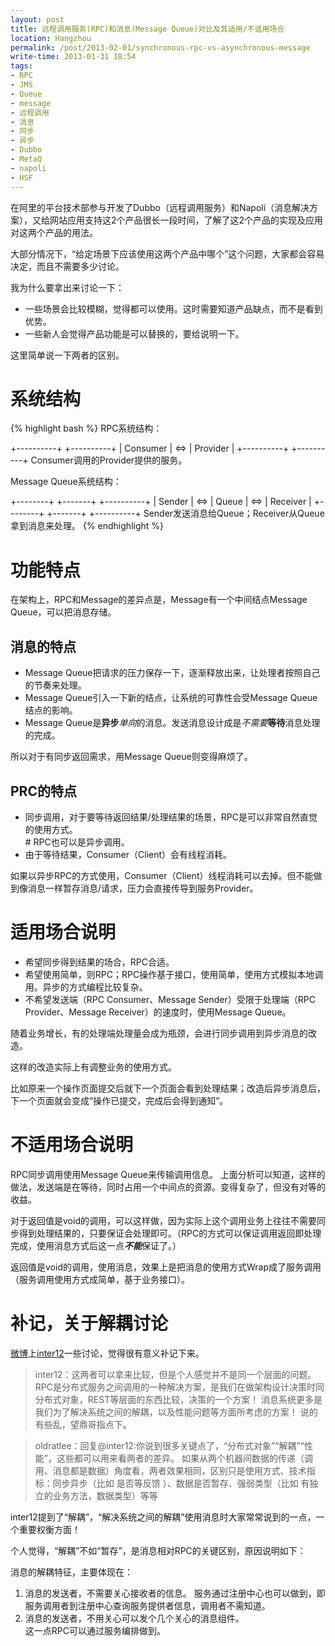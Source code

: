 ```yaml
---
layout: post
title: 远程调用服务(RPC)和消息(Message Queue)对比及其适用/不适用场合
location: Hangzhou
permalink: /post/2013-02-01/synchronous-rpc-vs-asynchronous-message
write-time: 2013-01-31 18:54
tags:
- RPC
- JMS
- Queue
- message
- 远程调用
- 消息
- 同步
- 异步
- Dubbo
- MetaQ
- napoli
- HSF
---
```


在阿里的平台技术部参与开发了Dubbo（远程调用服务）和Napoli（消息解决方案），又给网站应用支持这2个产品很长一段时间，了解了这2个产品的实现及应用对这两个产品的用法。

大部分情况下，“给定场景下应该使用这两个产品中哪个”这个问题，大家都会容易决定，而且不需要多少讨论。

我为什么要拿出来讨论一下：

- 一些场景会比较模糊，觉得都可以使用。这时需要知道产品缺点，而不是看到优势。
- 一些新人会觉得产品功能是可以替换的，要给说明一下。

这里简单说一下两者的区别。

系统结构
===================


{% highlight bash %}
RPC系统结构：

+----------+     +----------+
| Consumer | <=> | Provider |
+----------+     +----------+
Consumer调用的Provider提供的服务。


Message Queue系统结构：

+--------+     +-------+     +----------+
| Sender | <=> | Queue | <=> | Receiver |
+--------+     +-------+     +----------+
Sender发送消息给Queue；Receiver从Queue拿到消息来处理。
{% endhighlight %}

功能特点
===================

在架构上，RPC和Message的差异点是，Message有一个中间结点Message Queue，可以把消息存储。

消息的特点
-----------------

- Message Queue把请求的压力保存一下，逐渐释放出来，让处理者按照自己的节奏来处理。
- Message Queue引入一下新的结点，让系统的可靠性会受Message Queue结点的影响。
- Message Queue是**异步***单向*的消息。发送消息设计成是*不需要***等待**消息处理的完成。

所以对于有同步返回需求，用Message Queue则变得麻烦了。

PRC的特点
-----------------

- 同步调用，对于要等待返回结果/处理结果的场景，RPC是可以非常自然直觉的使用方式。  
\# RPC也可以是异步调用。
- 由于等待结果，Consumer（Client）会有线程消耗。

如果以异步RPC的方式使用，Consumer（Client）线程消耗可以去掉。但不能做到像消息一样暂存消息/请求，压力会直接传导到服务Provider。

适用场合说明
===================

- 希望同步得到结果的场合，RPC合适。
- 希望使用简单，则RPC；RPC操作基于接口，使用简单，使用方式模拟本地调用。异步的方式编程比较复杂。
- 不希望发送端（RPC Consumer、Message Sender）受限于处理端（RPC Provider、Message Receiver）的速度时，使用Message Queue。

随着业务增长，有的处理端处理量会成为瓶颈，会进行同步调用到异步消息的改造。

这样的改造实际上有调整业务的使用方式。

比如原来一个操作页面提交后就下一个页面会看到处理结果；改造后异步消息后，下一个页面就会变成“操作已提交，完成后会得到通知”。

不适用场合说明
===================

RPC同步调用使用Message Queue来传输调用信息。
上面分析可以知道，这样的做法，发送端是在等待，同时占用一个中间点的资源。变得复杂了，但没有对等的收益。

对于返回值是void的调用，可以这样做，因为实际上这个调用业务上往往不需要同步得到处理结果的，只要保证会处理即可。（RPC的方式可以保证调用返回即处理完成，使用消息方式后这一点***不能***保证了。）

返回值是void的调用，使用消息，效果上是把消息的使用方式Wrap成了服务调用（服务调用使用方式成简单，基于业务接口）。

补记，关于解耦讨论
===============

[微博](http://weibo.com/1836334682/ziibKB8TY)上[inter12](http://weibo.com/inter12)一些讨论，觉得很有意义补记下来。

> inter12：这两者可以拿来比较，但是个人感觉并不是同一个层面的问题。RPC是分布式服务之间调用的一种解决方案，是我们在做架构设计决策时同分布式对象，REST等层面的东西比较，决策的一个方案！ 消息系统更多是我们为了解决系统之间的解耦，以及性能问题等方面所考虑的方案！ 说的有些乱，望鼎哥指点下。	

> oldratlee：回复@inter12:你说到很多关键点了，“分布式对象”“解耦”“性能”，这些都可以用来看两者的差异。 如果从两个机器间数据的传递（调用、消息都是数据）角度看，两者效果相同，区别只是使用方式、技术指标：同步异步（比如 是否等反馈 ）、数据是否暂存、强弱类型（比如 有独立的业务方法，数据类型）等等

inter12提到了“解耦”，“解决系统之间的解耦”使用消息时大家常常说到的一点，一个重要权衡方面！

个人觉得，“解耦”不如“暂存”，是消息相对RPC的关键区别，原因说明如下：

消息的解耦特征，主要体现在：

1. 消息的发送者，不需要关心接收者的信息。
服务通过注册中心也可以做到，即服务调用者到注册中心查询服务提供者信息，调用者不需知道。
2. 消息的发送者，不用关心可以发个几个关心的消息组件。  
这一点RPC可以通过服务编排做到。
